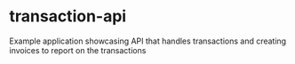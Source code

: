 # transaction-api
Example application showcasing API that handles transactions and creating invoices to report on the transactions

